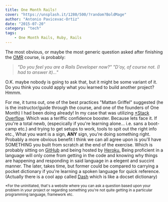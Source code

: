 ```yaml
---
title: One Month Rails!
cover: "https://unsplash.it/1280/500/?random?BoldMage"
author: "Antonio Pavicevac-Ortiz"
date: "2015-07-20"
category: "tech"
tags:
    - One Month Rails, Ruby, Rails
---
```


The most obvious, or maybe the most generic question asked after finishing the [OMR](https://onemonth.com/courses/one-month-rails) course, is probably:

> <em>"Do you feel you are a Rails Developer now?" "D'oy, of course not. (I had to answer it)..."</em>

<!--more-->

O.K. maybe nobody is going to ask that, but it might be some variant of it.
Do you think you could apply what you learned to build another project? Hmmm.

For me, it turns out, one of the best practices "Mattan Griffel" suggested (he is the instructor/guide through the course, and one of the founders of One Month) I had been doing already! In my case that was utilizing [*Stack Overflow](http://stackexchange.com/users/1383310/antonio-ortiz?tab=top). Which was a teriffic confidence booster. Because lets face it. If you're a total newb, (especically if you're learning alone... i.e. sans a boot-camp etc.) and trying to get setups to work, tools to spit out the right info etc., What you want is a sign, <strong>ANY</strong> sign, you're doing something right.
Probably a more obvious benefit I think we can all agree upon is you'll have SOMETHING you built from scratch at the end of the exercise. Which is probably sitting on [GitHub](https://en.wikipedia.org/wiki/GitHub) and being hosted by [Heroku.](https://www.heroku.com/about) Being proficient in a language will only come from getting in the code and knowing why things are happening and responding in said language in a elegent and succint manner. The later, takes time, but former could be compared to carrying a pocket dictionary if you're learning a spoken language for quick reference. (Actually there is a cool app called [Dash](https://kapeli.com/dash) which is like a docset dictionary)

<small>*For the uninitiated, that's a website where you can ask a question based upon your problem in your project or regarding something you're not quite getting in a particular programming language, framework etc.</small>
